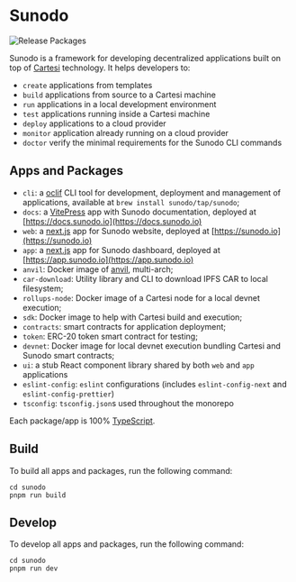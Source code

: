 # Sunodo

![Release Packages](https://github.com/sunodo/sunodo/actions/workflows/release.yaml/badge.svg)

Sunodo is a framework for developing decentralized applications built on top of [Cartesi](http://cartesi.io) technology.
It helps developers to:

-   `create` applications from templates
-   `build` applications from source to a Cartesi machine
-   `run` applications in a local development environment
-   `test` applications running inside a Cartesi machine
-   `deploy` applications to a cloud provider
-   `monitor` application already running on a cloud provider
-   `doctor` verify the minimal requirements for the Sunodo CLI commands

## Apps and Packages

-   `cli`: a [oclif](https://oclif.io) CLI tool for development, deployment and management of applications, available at `brew install sunodo/tap/sunodo`;
-   `docs`: a [VitePress](https://vitepress.dev/) app with Sunodo documentation, deployed at [https://docs.sunodo.io](https://docs.sunodo.io)
-   `web`: a [next.js](https://nextjs.org/) app for Sunodo website, deployed at [https://sunodo.io](https://sunodo.io)
-   `app`: a [next.js](https://nextjs.org/) app for Sunodo dashboard, deployed at [https://app.sunodo.io](https://app.sunodo.io)
-   `anvil`: Docker image of [anvil](https://book.getfoundry.sh/reference/anvil/), multi-arch;
-   `car-download`: Utility library and CLI to download IPFS CAR to local filesystem;
-   `rollups-node`: Docker image of a Cartesi node for a local devnet execution;
-   `sdk`: Docker image to help with Cartesi build and execution;
-   `contracts`: smart contracts for application deployment;
-   `token`: ERC-20 token smart contract for testing;
-   `devnet`: Docker image for local devnet execution bundling Cartesi and Sunodo smart contracts;
-   `ui`: a stub React component library shared by both `web` and `app` applications
-   `eslint-config`: `eslint` configurations (includes `eslint-config-next` and `eslint-config-prettier`)
-   `tsconfig`: `tsconfig.json`s used throughout the monorepo

Each package/app is 100% [TypeScript](https://www.typescriptlang.org/).

## Build

To build all apps and packages, run the following command:

```shell
cd sunodo
pnpm run build
```

## Develop

To develop all apps and packages, run the following command:

```shell
cd sunodo
pnpm run dev
```
